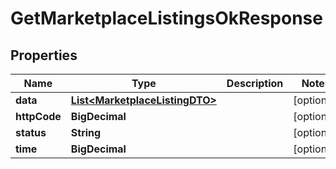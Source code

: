 

# GetMarketplaceListingsOkResponse


## Properties

| Name | Type | Description | Notes |
|------------ | ------------- | ------------- | -------------|
|**data** | [**List&lt;MarketplaceListingDTO&gt;**](MarketplaceListingDTO.md) |  |  [optional] |
|**httpCode** | **BigDecimal** |  |  [optional] |
|**status** | **String** |  |  [optional] |
|**time** | **BigDecimal** |  |  [optional] |



